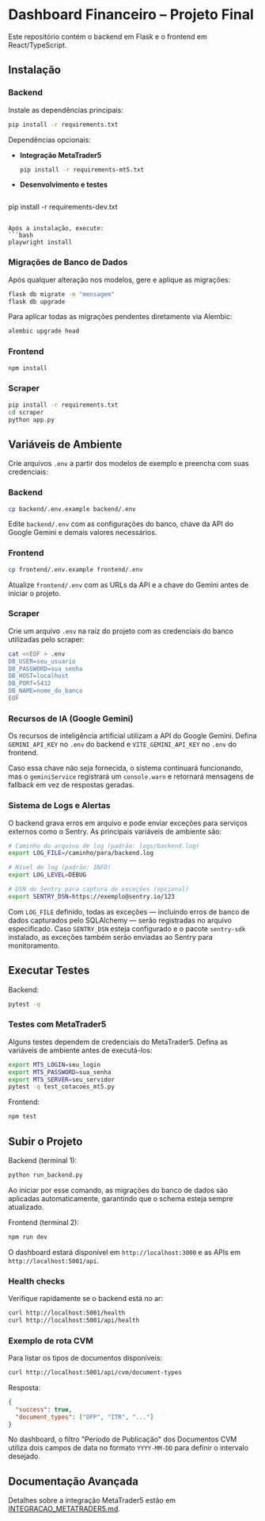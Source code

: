 # Dashboard Financeiro – Projeto Final

Este repositório contém o backend em Flask e o frontend em React/TypeScript.

## Instalação

### Backend
Instale as dependências principais:
```bash
pip install -r requirements.txt
```

Dependências opcionais:

- **Integração MetaTrader5**
  ```bash
  pip install -r requirements-mt5.txt
  ```
- **Desenvolvimento e testes**
  ```bash
pip install -r requirements-dev.txt
```

Após a instalação, execute:
```bash
playwright install
```

### Migrações de Banco de Dados
Após qualquer alteração nos modelos, gere e aplique as migrações:
```bash
flask db migrate -m "mensagem"
flask db upgrade
```
Para aplicar todas as migrações pendentes diretamente via Alembic:
```bash
alembic upgrade head
```

### Frontend
```bash
npm install
```

### Scraper
```bash
pip install -r requirements.txt
cd scraper
python app.py
```

## Variáveis de Ambiente

Crie arquivos `.env` a partir dos modelos de exemplo e preencha com suas credenciais:

### Backend
```bash
cp backend/.env.example backend/.env
```
Edite `backend/.env` com as configurações do banco, chave da API do Google Gemini e demais valores necessários.

### Frontend
```bash
cp frontend/.env.example frontend/.env
```
Atualize `frontend/.env` com as URLs da API e a chave do Gemini antes de iniciar o projeto.

### Scraper
Crie um arquivo `.env` na raiz do projeto com as credenciais do banco utilizadas pelo scraper:
```bash
cat <<EOF > .env
DB_USER=seu_usuario
DB_PASSWORD=sua_senha
DB_HOST=localhost
DB_PORT=5432
DB_NAME=nome_do_banco
EOF
```

### Recursos de IA (Google Gemini)

Os recursos de inteligência artificial utilizam a API do Google Gemini. Defina `GEMINI_API_KEY` no `.env` do backend e `VITE_GEMINI_API_KEY` no `.env` do frontend.

Caso essa chave não seja fornecida, o sistema continuará funcionando, mas o `geminiService` registrará um `console.warn` e retornará mensagens de fallback em vez de respostas geradas.

### Sistema de Logs e Alertas

O backend grava erros em arquivo e pode enviar exceções para serviços externos como o Sentry. As principais variáveis de ambiente são:

```bash
# Caminho do arquivo de log (padrão: logs/backend.log)
export LOG_FILE=/caminho/para/backend.log

# Nível de log (padrão: INFO)
export LOG_LEVEL=DEBUG

# DSN do Sentry para captura de exceções (opcional)
export SENTRY_DSN=https://exemplo@sentry.io/123
```

Com `LOG_FILE` definido, todas as exceções — incluindo erros de banco de dados capturados pelo SQLAlchemy — serão registradas no arquivo especificado. Caso `SENTRY_DSN` esteja configurado e o pacote `sentry-sdk` instalado, as exceções também serão enviadas ao Sentry para monitoramento.

## Executar Testes

Backend:
```bash
pytest -q
```

### Testes com MetaTrader5

Alguns testes dependem de credenciais do MetaTrader5. Defina as variáveis de ambiente antes de executá-los:

```bash
export MT5_LOGIN=seu_login
export MT5_PASSWORD=sua_senha
export MT5_SERVER=seu_servidor
pytest -q test_cotacoes_mt5.py
```

Frontend:
```bash
npm test
```

## Subir o Projeto

Backend (terminal 1):
```bash
python run_backend.py
```
Ao iniciar por esse comando, as migrações do banco de dados são aplicadas automaticamente,
garantindo que o schema esteja sempre atualizado.

Frontend (terminal 2):
```bash
npm run dev
```

O dashboard estará disponível em `http://localhost:3000` e as APIs em `http://localhost:5001/api`.

### Health checks

Verifique rapidamente se o backend está no ar:

```bash
curl http://localhost:5001/health
curl http://localhost:5001/api/health
```

### Exemplo de rota CVM

Para listar os tipos de documentos disponíveis:

```bash
curl http://localhost:5001/api/cvm/document-types
```

Resposta:

```json
{
  "success": true,
  "document_types": ["DFP", "ITR", "..."]
}
```

No dashboard, o filtro "Período de Publicação" dos Documentos CVM utiliza dois campos de data no formato `YYYY-MM-DD` para definir o intervalo desejado.

## Documentação Avançada

Detalhes sobre a integração MetaTrader5 estão em [INTEGRACAO_METATRADER5.md](INTEGRACAO_METATRADER5.md).
